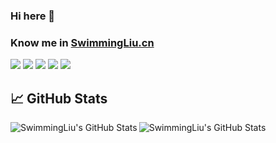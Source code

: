 ### Hi here 👋
### Know me in [SwimmingLiu.cn](https://SwimmingLiu.cn)
![](https://img.shields.io/badge/Major-CS-609926?style=flat&logo=ABB%20RobotStudio&logoColor=ffffff)
![](https://img.shields.io/badge/Linux-use?style=flat&logo=Linux&logoColor=white&label=OS&color=red)
![](https://img.shields.io/badge/Use-Python-0076ab?style=flat&logo=Python&logoColor=ffffff)
![](https://img.shields.io/badge/pytorch-use?style=flat&logo=pytorch&label=frame&color=orange)
![](https://img.shields.io/badge/SpringBoot-use?style=flat&logo=SpringBoot&logoColor=white&label=Learn&color=green)


## &#x1f4c8; GitHub Stats
<a href="https://github.com/SwimmingLiu">
  <img align="left" src="https://github-readme-stats.vercel.app/api/top-langs/?username=SwimmingLiu&show_icons=true&theme=transparent&langs_count=3" alt="SwimmingLiu's GitHub Stats" />
</a>
<a href="https://github.com/SwimmingLiu">
  <img align="left" src="https://github-readme-stats.vercel.app/api?username=SwimmingLiu&show_icons=true&theme=transparent" alt="SwimmingLiu's GitHub Stats" />
</a>




